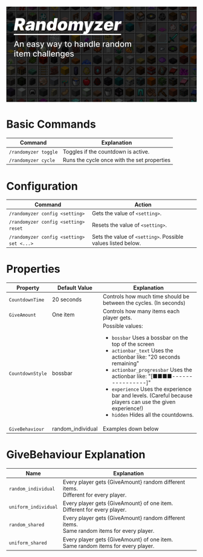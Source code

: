![](https://raw.githubusercontent.com/barnabasd/Randomyzer/master/images/banner_big.jpg)
# Basic Commands
| Command              | Explanation                                 |
|----------------------|---------------------------------------------|
| `/randomyzer toggle` | Toggles if the countdown is active.         |
| `/randomyzer cycle`  | Runs the cycle once with the set properties |
# Configuration
| Command                                  | Action                                                       |
|------------------------------------------|--------------------------------------------------------------|
| `/randomyzer config <setting>`           | Gets the value of `<setting>`.                               |
| `/randomyzer config <setting> reset`     | Resets the value of `<setting>`.                             |
| `/randomyzer config <setting> set <...>` | Sets the value of `<setting>`. Possible values listed below. |
# Properties
| Property         | Default Value     | Explanation                                                                                                                                                                                                                                                                                                                                                                                                                                                        |
|------------------|-------------------|--------------------------------------------------------------------------------------------------------------------------------------------------------------------------------------------------------------------------------------------------------------------------------------------------------------------------------------------------------------------------------------------------------------------------------------------------------------------|
| `CountdownTime`  | 20 seconds        | Controls how much time should be between the cycles. (In seconds)                                                                                                                                                                                                                                                                                                                                                                                                  |
| `GiveAmount`     | One item          | Controls how many items each player gets.                                                                                                                                                                                                                                                                                                                                                                                                                          |
| `CountdownStyle` | bossbar           | Possible values: <ul><li><code>bossbar</code> Uses a bossbar on the top of the screen</li><li><code>actionbar_text</code> Uses the actionbar like: "20 seconds remaining"</li><li><code>actionbar_progressbar</code> Uses the actionbar like: "[■■■■----------------]"</li><li><code>experience</code> Uses the experience bar and levels. (Careful because players can use the given experience!)</li><li><code>hidden</code> Hides all the countdowns.</li></ul> ||``|.|
| `GiveBehaviour`  | random_individual | Examples down below                                                                                                                                                                                                                                                                                                                                                                                                                                                |
# GiveBehaviour Explanation
| Name                 | Explanation                                                                                   |
|----------------------|-----------------------------------------------------------------------------------------------|
| `random_individual`  | Every player gets {GiveAmount} random different items.<br>Different for every player.         |
| `uniform_individual` | Every player gets {GiveAmount} of one item.<br>Different for every player.                    |
| `random_shared`      | Every player gets {GiveAmount} random different items.<br>Same random items for every player. |
| `uniform_shared`     | Every player gets {GiveAmount} of one item.<br>Same random items for every player.            |